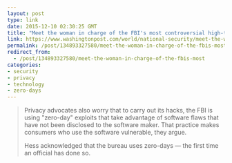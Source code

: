 ```yaml
---
layout: post
type: link
date: 2015-12-10 02:30:25 GMT
title: "Meet the woman in charge of the FBI's most controversial high-tech tools"
link: https://www.washingtonpost.com/world/national-security/meet-the-woman-in-charge-of-the-fbis-most-contentious-high-tech-tools/2015/12/08/15adb35e-9860-11e5-8917-653b65c809eb_story.html
permalink: /post/134893327580/meet-the-woman-in-charge-of-the-fbis-most
redirect_from: 
  - /post/134893327580/meet-the-woman-in-charge-of-the-fbis-most
categories:
- security
- privacy
- technology
- zero-days
---
```


<blockquote><p>Privacy advocates also worry that to carry out its hacks, the FBI is using "zero-day" exploits that take advantage of software flaws that have not been disclosed to the software maker. That practice makes consumers who use the software vulnerable, they argue.</p>

<p>Hess acknowledged that the bureau uses zero-days — the first time an official has done so.</p></blockquote>